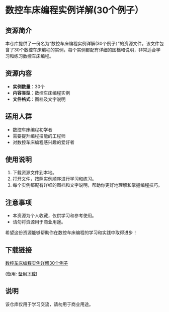 # 数控车床编程实例详解(30个例子）

## 资源简介

本仓库提供了一份名为“数控车床编程实例详解(30个例子）”的资源文件。该文件包含了30个数控车床编程的实例，每个实例都配有详细的图档和说明，非常适合学习和练习数控车床编程。

## 资源内容

- **实例数量**：30个
- **内容类型**：数控车床编程实例
- **文件格式**：图档及文字说明

## 适用人群

- 数控车床编程初学者
- 需要提升编程技能的工程师
- 对数控车床编程感兴趣的爱好者

## 使用说明

1. 下载资源文件到本地。
2. 打开文件，按照实例顺序进行学习和练习。
3. 每个实例都配有详细的图档和文字说明，帮助你更好地理解和掌握编程技巧。

## 注意事项

- 本资源为个人收藏，仅供学习和参考使用。
- 请勿将资源用于商业用途。

希望这份资源能够帮助你在数控车床编程的学习和实践中取得进步！

## 下载链接
[数控车床编程实例详解30个例子](https://pan.quark.cn/s/bf6f500ac40a) 

(备用: [备用下载](https://pan.baidu.com/s/1xAMfi70RBWFVwsEXYoEazw?pwd=1234))

## 说明

该仓库仅用于学习交流，请勿用于商业用途。
